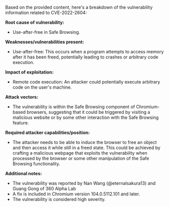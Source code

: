 Based on the provided content, here's a breakdown of the vulnerability information related to CVE-2022-2604:

**Root cause of vulnerability:**
- Use-after-free in Safe Browsing.

**Weaknesses/vulnerabilities present:**
- Use-after-free: This occurs when a program attempts to access memory after it has been freed, potentially leading to crashes or arbitrary code execution.

**Impact of exploitation:**
- Remote code execution: An attacker could potentially execute arbitrary code on the user's machine.

**Attack vectors:**
- The vulnerability is within the Safe Browsing component of Chromium-based browsers, suggesting that it could be triggered by visiting a malicious website or by some other interaction with the Safe Browsing feature.

**Required attacker capabilities/position:**
- The attacker needs to be able to induce the browser to free an object and then access it while still in a freed state. This could be achieved by crafting a malicious webpage that exploits the vulnerability when processed by the browser or some other manipulation of the Safe Browsing functionality.

**Additional notes:**
- The vulnerability was reported by Nan Wang (@eternalsakura13) and Guang Gong of 360 Alpha Lab
- A fix is included in Chromium version 104.0.5112.101 and later.
- The vulnerability is considered high severity.